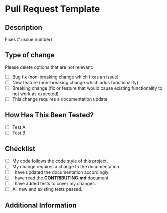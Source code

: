 # Pull Request Template

## Description
<!-- Provide a brief description of the changes made in this pull request. If this is related to an existing issue, please link it here. -->
<!-- プルリクエストの目的や主な変更点について簡潔に記述 -->

Fixes # (issue number)
<!-- 関連するイシューがある場合はその番号を記載します。 -->

## Type of change
<!-- 変更の種類を指定（バグ修正、新機能の追加、など） -->
Please delete options that are not relevant.

- [ ] Bug fix (non-breaking change which fixes an issue)
- [ ] New feature (non-breaking change which adds functionality)
- [ ] Breaking change (fix or feature that would cause existing functionality to not work as expected)
- [ ] This change requires a documentation update

## How Has This Been Tested?
<!-- Please describe the tests that you ran to verify your changes. Provide instructions so we can reproduce. Please also list any relevant details for your test configuration -->
<!-- 変更を検証するために実行されたテストについて記述 -->

- [ ] Test A
- [ ] Test B

## Checklist
<!-- プルリクエストを作成する前に確認すべき事項のチェックリスト -->
- [ ] My code follows the code style of this project.
- [ ] My change requires a change to the documentation.
- [ ] I have updated the documentation accordingly.
- [ ] I have read the **CONTRIBUTING.md** document.
- [ ] I have added tests to cover my changes.
- [ ] All new and existing tests passed.

## Additional Information
<!-- Any additional information that is important to this PR such as screenshots of how the component looks before and after the change. -->
<!-- 変更のビジュアルな比較やその他重要な情報を提供するためのセクション -->
